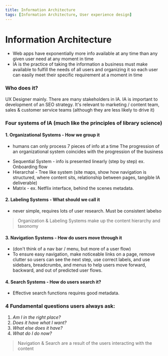 ```yaml
---
title: Information Architecture
tags: [Information Architecture, User experience design]
---
```


# Information Architecture
* Web apps have exponentially more info available at any time than any given user need at any moment in time
* IA is the practice of taking the information a business must make available to fulfill the needs of all users and organizing it so each user can easily meet their specific requirement at a moment in time

### Who does it?
UX Designer mainly. There are many stakeholders in IA. IA is important to development of an SEO strategy. It's relevant to marketing / content team, sales & customer service teams (although they are less likely to drive it)

### Four systems of IA (much like the principles of library science)

#### 1. Organizational Systems - How we group it
  - humans can only process 7 pieces of info at a time
  The progression of an organizational system coincides with the progression of the business 
  * Sequential System - info is presented linearly (step by step) ex. Onboarding flow
  * Hierarchal - Tree like system (site maps, show how navigation is structured, where content sits, relationship between pages, tangible IA deliverable)
  * Matrix - ex. Netflix interface, behind the scenes metadata. 

#### 2. Labeling Systems - What should we call it
  - never simple, requires lots of user research. Must be consistent labelso

> Organization & Labeling Systems make up the content hierarchy and taxonomy

#### 3. Navigation Systems - How do users move through it
  - (don't think of a nav bar / menu, but more of a user flow)
  - To ensure easy navigation, make noticeable links on a page, remove clutter so users can see the next step, use correct labels, and use sidebars, breadcrumbs, and menus to help users move forward, backward, and out of predicted user flows.

#### 4. Search Systems - How do users search it?
- Effective search functions requires good metadata. 

### 4 Fundamental questions users always ask:
1. *Am I in the right place?*
2. *Does it have what I want?*
3. *What else does it have?*
4. *What do I do now?*

> Navigation & Search are a result of the users interacting with the content
